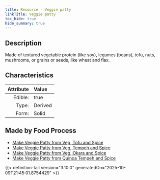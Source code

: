 ```yaml
---
title: Resource - Veggie patty
linkTitle: Veggie patty
toc_hide: true
hide_summary: true
---
```

<!-- This is generated by the MarsSim HelpGenertor, do not edit. -->

## Description
Made of textured vegetable protein (like soy), legumes (beans), tofu, nuts, mushrooms, or grains or seeds, like wheat and flax. 

## Characteristics

| Attribute      | Value |
|--------:|:------|
|Edible:|true|
|Type:|Derived|
|Form:|Solid|
 



## Made by Food Process

- [Make Veggie Patty from Veg, Tofu and Spice](/docs/definitions/food/make-veggie-patty-from-veg--tofu-and-spice)
- [Make Veggie Patty from Veg, Tempeh and Spice](/docs/definitions/food/make-veggie-patty-from-veg--tempeh-and-spice)
- [Make Veggie Patty from Veg, Okara and Spice](/docs/definitions/food/make-veggie-patty-from-veg--okara-and-spice)
- [Make Veggie Patty from Quinoa Tempeh and Spice](/docs/definitions/food/make-veggie-patty-from-quinoa-tempeh-and-spice)

    


{{< definition-tail version="3.10.0" generatedOn="2025-10-09T21:45:01.8754429" >}}


